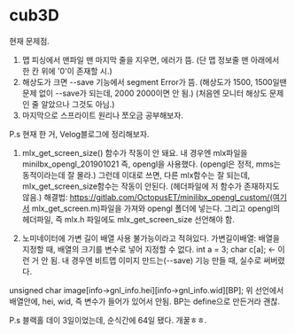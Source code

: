 # cub3D

현재 문제점.
1. 맵 피싱에서 맨파일 맨 마지막 줄을 지우면, 에러가 뜸. (단 맵 정보줄 맨 아래에서 한 칸 위에 '0'이 존재할 시.)
2. 해상도가 크면 --save 기능에서 segment Error가 뜸.
  (해상도가 1500, 1500일땐 문제 없이 --save가 되는데, 2000 2000이면 안 됨.) (처음엔 모니터 해상도 문제인 줄 알았으나 그것도 아님.)
3. 마지막으로 스프라이트 원리나 쪼오금 공부해보자.


P.s 현재 한 거, Velog블로그에 정리해보자.
1. mlx_get_screen_size() 함수가 작동이 안 돼요.
 내 경우엔 mlx파일을 minilbx_opengl_201901021 즉, opengl을 사용했다. (opengl은 정적, mms는 동적이라는데 잘 몰라.)
 그런데 이대로 쓰면, 다른 mlx함수는 잘 되는데, mlx_get_screen_size함수는 작동이 안된다.
 (헤더파일에 저 함수가 존재하지도 않음.)
 해결법:
 https://gitlab.com/OctopusET/minilibx_opengl_custom/(여기서 mlx_get_screen.m)파일을 가져와 opengl 폴더에 넣는다.
 그리고 opengl의 헤더파일, 즉 mlx.h 파일에도 mlx_get_screen_size 선언해야 함.

2. 노미네이터에 가변 길이 배열 사용 불가능이라고 적혀있다.
 가변길이배열: 배열을 지정할 때, 배열의 크기를 변수로 넣어 지정할 수 없다.
 int a = 3;
 char c[a]; <- 이런 거 안 됨.
 내 경우엔 비트맵 이미지 만드는(--save) 기능 만들 때, 실수로 써버렸다.
 
 unsigned char	image[info->gnl_info.hei][info->gnl_info.wid][BP];
 위 선언에서 배열안에, hei, wid, 즉 변수가 들어가 있어서 안됨. BP는 define으로 만든거라 괜찮.
 

P.s 블랙홀 데이 3일이었는데, 순식간에 64일 됐다. 개꿀ㅎㅎ.
